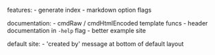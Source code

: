features:
	- generate index
	- markdown option flags

documentation:
	- cmdRaw / cmdHtmlEncoded template funcs
	- header documentation in `-help` flag
	- better example site

default site:
	- 'created by' message at bottom of default layout

